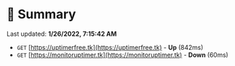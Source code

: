 # 📖 Summary
Last updated: **1/26/2022, 7:15:42 AM**

- `GET` [https://uptimerfree.tk](https://uptimerfree.tk) - **Up** (842ms)
- `GET` [https://monitoruptimer.tk](https://monitoruptimer.tk) - **Down** (60ms)
